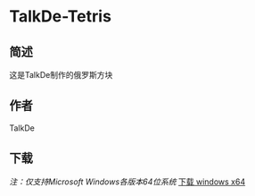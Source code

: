 # TalkDe-Tetris
## 简述
这是TalkDe制作的俄罗斯方块
## 作者
TalkDe
## 下载
*注：仅支持Microsoft Windows各版本64位系统*
[下载 windows x64](https://github.com/TalkDeBPD/TalkDe-Tetris/raw/main/bin/Tetris.exe)
